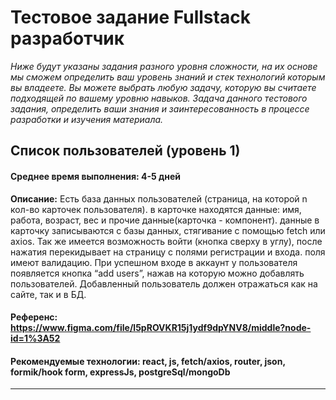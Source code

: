 # Тестовое задание Fullstack разработчик
*Ниже будут указаны задания разного уровня сложности, на их основе мы сможем определить ваш уровень знаний и стек технологий которым вы владеете. Вы можете выбрать любую задачу, которую вы считаете подходящей по вашему уровню навыков. Задача данного тестового задания, определить ваши знания и заинтересованность в процессе разработки и изучения материала.*

## Список пользователей (уровень 1)
#### **Среднее время выполнения:** 4-5 дней
**Описание:** Есть база данных пользователей (страница, на которой n кол-во карточек пользователя). в карточке находятся данные: имя, работа, возраст, вес и прочие данные(карточка - компонент). данные в карточку записываются с базы данных, стягивание с помощью fetch или axios. Так же имеется возможность войти (кнопка сверху в углу), после нажатия перекидывает на страницу с полями регистрации и входа. поля имеют валидацию. При успешном входе в аккаунт у  пользователя появляется кнопка  “add users”, нажав на которую можно добавлять пользователей. Добавленный пользователь должен отражаться как на сайте, так и в БД. 


#### **Референс:** https://www.figma.com/file/l5pROVKR15j1ydf9dpYNV8/middle?node-id=1%3A52
#### **Рекомендуемые технологии:** react, js, fetch/axios, router, json, formik/hook form, expressJs, postgreSql/mongoDb

___
